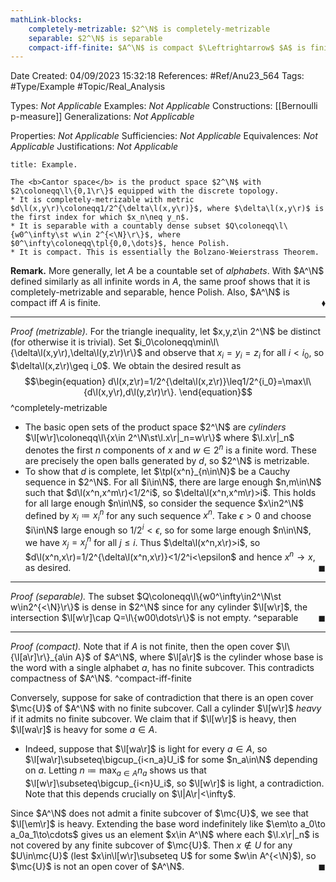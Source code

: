 ```yaml
---
mathLink-blocks:
    completely-metrizable: $2^\N$ is completely-metrizable
    separable: $2^\N$ is separable
    compact-iff-finite: $A^\N$ is compact $\Leftrightarrow$ $A$ is finite
---
```


<div class="topSpace"></div>

Date Created: 04/09/2023 15:32:18
References: #Ref/Anu23_564
Tags: #Type/Example #Topic/Real_Analysis

Types: <i>Not Applicable</i>
Examples: <i>Not Applicable</i>
Constructions: [[Bernoulli p-measure]]
Generalizations: <i>Not Applicable</i>

Properties: <i>Not Applicable</i>
Sufficiencies: <i>Not Applicable</i>
Equivalences: <i>Not Applicable</i>
Justifications: <i>Not Applicable</i>

``` ad-Example
title: Example.

The <b>Cantor space</b> is the product space $2^\N$ with $2\coloneqq\l\{0,1\r\}$ equipped with the discrete topology.
* It is completely-metrizable with metric $d\l(x,y\r)\coloneqq1/2^{\delta\l(x,y\r)}$, where $\delta\l(x,y\r)$ is the first index for which $x_n\neq y_n$.
* It is separable with a countably dense subset $Q\coloneqq\l\{w0^\infty\st w\in 2^{<\N}\r\}$, where $0^\infty\coloneqq\tpl{0,0,\dots}$, hence Polish.
* It is compact. This is essentially the Bolzano-Weierstrass Theorem.

```

<b>Remark.</b> More generally, let $A$ be a countable set of <i>alphabets</i>. With $A^\N$ defined similarly as all infinite words in $A$, the same proof shows that it is completely-metrizable and separable, hence Polish. Also, $A^\N$ is compact iff $A$ is finite.<span style="float:right;">$\blacklozenge$</span>

---

<i>Proof (metrizable).</i> For the triangle inequality, let $x,y,z\in 2^\N$ be distinct (for otherwise it is trivial). Set $i_0\coloneqq\min\l\{\delta\l(x,y\r),\delta\l(y,z\r)\r\}$ and observe that $x_i=y_i=z_i$ for all $i<i_0$, so $\delta\l(x,z\r)\geq i_0$. We obtain the desired result as
$$\begin{equation}
    d\l(x,z\r)=1/2^{\delta\l(x,z\r)}\leq1/2^{i_0}=\max\l\{d\l(x,y\r),d\l(y,z\r)\r\}.
\end{equation}$$
^completely-metrizable
* The basic open sets of the product space $2^\N$ are <i>cylinders</i> $\l[w\r]\coloneqq\l\{x\in 2^\N\st\l.x\r|_n=w\r\}$ where $\l.x\r|_n$ denotes the first $n$ components of $x$ and $w\in2^n$ is a finite word. These are precisely the open balls generated by $d$, so $2^\N$ is metrizable.
* To show that $d$ is complete, let $\tpl{x^n}_{n\in\N}$ be a Cauchy sequence in $2^\N$. For all $i\in\N$, there are large enough $n,m\in\N$ such that $d\l(x^n,x^m\r)<1/2^i$, so $\delta\l(x^n,x^m\r)>i$. This holds for all large enough $n\in\N$, so consider the sequence $x\in2^\N$ defined by $x_i\coloneqq x^n_i$ for any such sequence $x^n$. Take $\epsilon>0$ and choose $i\in\N$ large enough so $1/2^i<\epsilon$, so for some large enough $n\in\N$, we have $x_j=x^n_j$ for all $j\leq i$. Thus $\delta\l(x^n,x\r)>i$, so $d\l(x^n,x\r)=1/2^{\delta\l(x^n,x\r)}<1/2^i<\epsilon$ and hence $x^n\to x$, as desired.<span style="float:right;">$\blacksquare$</span>

---

<i>Proof (separable).</i> The subset $Q\coloneqq\l\{w0^\infty\in2^\N\st w\in2^{<\N}\r\}$ is dense in $2^\N$ since for any cylinder $\l[w\r]$, the intersection $\l[w\r]\cap Q=\l\{w00\dots\r\}$ is not empty.<span style="float:right;">$\blacksquare$</span>
^separable

---

<i>Proof (compact).</i> Note that if $A$ is not finite, then the open cover $\l\{\l[a\r]\r\}_{a\in A}$ of $A^\N$, where $\l[a\r]$ is the cylinder whose base is the word with a single alphabet $a$, has no finite subcover. This contradicts compactness of $A^\N$.
^compact-iff-finite

Conversely, suppose for sake of contradiction that there is an open cover $\mc{U}$ of $A^\N$ with no finite subcover. Call a cylinder $\l[w\r]$ <i>heavy</i> if it admits no finite subcover. We claim that if $\l[w\r]$ is heavy, then $\l[wa\r]$ is heavy for some $a\in A$.
* Indeed, suppose that $\l[wa\r]$ is light for every $a\in A$, so $\l[wa\r]\subseteq\bigcup_{i<n_a}U_i$ for some $n_a\in\N$ depending on $a$. Letting $n\coloneqq\max_{a\in A}n_a$ shows us that $\l[w\r]\subseteq\bigcup_{i<n}U_i$, so $\l[w\r]$ is light, a contradiction. Note that this depends crucially on $\l|A\r|<\infty$.

Since $A^\N$ does not admit a finite subcover of $\mc{U}$, we see that $\l[\em\r]$ is heavy. Extending the base word indefinitely like $\em\to a_0\to a_0a_1\to\cdots$ gives us an element $x\in A^\N$ where each $\l.x\r|_n$ is not covered by any finite subcover of $\mc{U}$. Then $x\not\in U$ for any $U\in\mc{U}$ (lest $x\in\l[w\r]\subseteq U$ for some $w\in A^{<\N}$), so $\mc{U}$ is not an open cover of $A^\N$.<span style="float:right;">$\blacksquare$</span>
